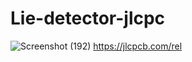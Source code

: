 # Lie-detector-jlcpc
![Screenshot (192)](https://user-images.githubusercontent.com/101006059/156887461-61d98b1a-7933-4d63-a61d-7151a4416536.png)
https://jlcpcb.com/rel

